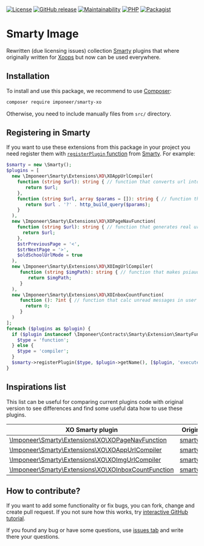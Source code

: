 [![License](https://img.shields.io/github/license/imponeer/smarty-xo.svg)](LICENSE)
[![GitHub release](https://img.shields.io/github/release/imponeer/smarty-xo.svg)](https://github.com/imponeer/smarty-xo/releases) [![Maintainability](https://api.codeclimate.com/v1/badges/c284ca86c6df6e98b9d0/maintainability)](https://codeclimate.com/github/imponeer/smarty-xo/maintainability) [![PHP](https://img.shields.io/packagist/php-v/imponeer/smarty-xo.svg)](http://php.net) 
[![Packagist](https://img.shields.io/packagist/dm/imponeer/smarty-xo.svg)](https://packagist.org/packages/imponeer/smarty-xo)

# Smarty Image

Rewritten (due licensing issues) collection [Smarty](https://smarty.net) plugins that where originally written for [Xoops](https://xoops.org) but now can be used everywhere.

## Installation

To install and use this package, we recommend to use [Composer](https://getcomposer.org):

```bash
composer require imponeer/smarty-xo
```

Otherwise, you need to include manually files from `src/` directory. 

## Registering in Smarty

If you want to use these extensions from this package in your project you need register them with [`registerPlugin` function](https://www.smarty.net/docs/en/api.register.plugin.tpl) from [Smarty](https://www.smarty.net). For example:
```php
$smarty = new \Smarty();
$plugins = [
  new \Imponeer\Smarty\Extensions\XO\XOAppUrlCompiler(
    function (string $url): string { // function that converts url into path
       return $url;
    },
    function (string $url, array $params = []): string { // function that adds params to path
       return $url . '?' . http_build_query($params);
    }
  ),
  new \Imponeer\Smarty\Extensions\XO\XOPageNavFunction(
    function (string $url): string { // function that generates real url
      return $url;
    },
    $strPreviousPage = '<',
    $strNextPage = '>',
    $oldSchoolUrlMode = true
  ),
  new \Imponeer\Smarty\Extensions\XO\XOImgUrlCompiler(
     function (string $imgPath): string { // function that makes psiaudo path into real assets path
        return $imgPath;
     }
  ),
  new \Imponeer\Smarty\Extensions\XO\XOInboxCountFunction(
     function (): ?int { // function that calc unread messages in user inbox 
       return 0;
     }
  )
];
foreach ($plugins as $plugin) {
  if ($plugin instanceof \Imponeer\Contracts\Smarty\Extension\SmartyFunctionInterface) {
    $type = 'function';
  } else {
    $type = 'compiler';
  }
  $smarty->registerPlugin($type, $plugin->getName(), [$plugin, 'execute']);
}
```

## Inspirations list

This list can be useful for comparing current plugins code with original version to see differences and find some useful data how to use these plugins.

| XO Smarty plugin | Original Plugin (from [Xoops](https://xoops.org)) |
|---------------|-----------------|
| [\Imponeer\Smarty\Extensions\XO\XOPageNavFunction](./src/XOPageNavFunction.php) | [smarty_function_xoPageNav](https://github.com/XOOPS/XoopsCore25/blob/v2.5.8/htdocs/class/smarty/xoops_plugins/function.xoPageNav.php) |
| [\Imponeer\Smarty\Extensions\XO\XOAppUrlCompiler](./src/XOAppUrlCompiler.php) | [smarty_compiler_xoAppUrl](https://github.com/XOOPS/XoopsCore25/blob/v2.5.8/htdocs/class/smarty/xoops_plugins/compiler.xoAppUrl.php) |
| [\Imponeer\Smarty\Extensions\XO\XOImgUrlCompiler](./src/XOImgUrlCompiler.php) | [smarty_compiler_xoImgUrl](https://github.com/XOOPS/XoopsCore25/blob/v2.5.8/htdocs/class/smarty/xoops_plugins/compiler.xoImgUrl.php) |
| [\Imponeer\Smarty\Extensions\XO\XOInboxCountFunction](./src/XOInboxCountFunction.php) | [smarty_function_xoInboxCount](https://github.com/XOOPS/XoopsCore25/blob/v2.5.8/htdocs/class/smarty/xoops_plugins/function.xoInboxCount.php) |

## How to contribute?

If you want to add some functionality or fix bugs, you can fork, change and create pull request. If you not sure how this works, try [interactive GitHub tutorial](https://try.github.io).

If you found any bug or have some questions, use [issues tab](https://github.com/imponeer/smarty-xo/issues) and write there your questions.
